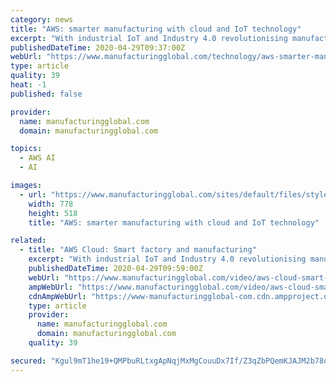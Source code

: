 ```yaml
---
category: news
title: "AWS: smarter manufacturing with cloud and IoT technology"
excerpt: "With industrial IoT and Industry 4.0 revolutionising manufacturing, we look at AWS’ services that can help organisations drive value from this change.  Harnessing its own Amazon Web Services (AWS)  at its core,"
publishedDateTime: 2020-04-29T09:37:00Z
webUrl: "https://www.manufacturingglobal.com/technology/aws-smarter-manufacturing-cloud-and-iot-technology"
type: article
quality: 39
heat: -1
published: false

provider:
  name: manufacturingglobal.com
  domain: manufacturingglobal.com

topics:
  - AWS AI
  - AI

images:
  - url: "https://www.manufacturingglobal.com/sites/default/files/styles/slider_detail/public/topic/image/21743298_1406722539365107_4308832733562613967_n.png?itok=vGaW73Lx"
    width: 778
    height: 518
    title: "AWS: smarter manufacturing with cloud and IoT technology"

related:
  - title: "AWS Cloud: Smart factory and manufacturing"
    excerpt: "With industrial IoT and Industry 4.0 revolutionising manufacturing, we look at AWS’ smart manufacturing services that can help organisations drive value from this change.  Harnessing its own Amazon Web Services (AWS)  at its core,"
    publishedDateTime: 2020-04-29T09:59:00Z
    webUrl: "https://www.manufacturingglobal.com/video/aws-cloud-smart-factory-and-manufacturing"
    ampWebUrl: "https://www.manufacturingglobal.com/video/aws-cloud-smart-factory-and-manufacturing?amp"
    cdnAmpWebUrl: "https://www-manufacturingglobal-com.cdn.ampproject.org/c/s/www.manufacturingglobal.com/video/aws-cloud-smart-factory-and-manufacturing?amp"
    type: article
    provider:
      name: manufacturingglobal.com
      domain: manufacturingglobal.com
    quality: 39

secured: "Kgul9mT1he19+QMPbuRLtxgApNqjMxMgCouuDx7If/Z3qZbPQemKJAJM2b78qxY4NcGJuF2EtNXqK1WNAmlCBwWafNttjVqTvoIHmNnVsTsryZVyzP0UHRwODZmxL725haXhsi+SlrFEnKU0hBc+rb5WJHQ89mzb9IPdbz0c3NUhrs0jlXOZnTyM5aAzocItXL28KXG+zd2l73kDZDqlBG8bPBsclF0/aQL/vOH5x+b0EzygMUbTOKyRjrLxPK0j/Pq1bWKOTbsmOqXUyix5F7EIGACajvX8xu57IsddrJGLiMraS1ppl45FAdwkyvOj;PN+0hHsKwwgu8muscfrXqg=="
---
```


